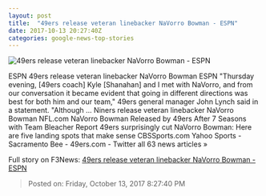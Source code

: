 ```yaml
---
layout: post
title:  "49ers release veteran linebacker NaVorro Bowman - ESPN"
date: 2017-10-13 20:27:40Z
categories: google-news-top-stories
---
```


![49ers release veteran linebacker NaVorro Bowman - ESPN](http://a2.espncdn.com/combiner/i?img=%2Fphoto%2F2016%2F0816%2Fr114573_1296x729_16%2D9.jpg)

ESPN 49ers release veteran linebacker NaVorro Bowman ESPN "Thursday evening, [49ers coach] Kyle [Shanahan] and I met with NaVorro, and from our conversation it became evident that going in different directions was best for both him and our team," 49ers general manager John Lynch said in a statement. "Although ... Niners release veteran linebacker NaVorro Bowman NFL.com NaVorro Bowman Released by 49ers After 7 Seasons with Team Bleacher Report 49ers surprisingly cut NaVorro Bowman: Here are five landing spots that make sense CBSSports.com Yahoo Sports - Sacramento Bee - 49ers.com - Twitter all 63 news articles »


Full story on F3News: [49ers release veteran linebacker NaVorro Bowman - ESPN](http://www.f3nws.com/n/NXYEDH)

> Posted on: Friday, October 13, 2017 8:27:40 PM
